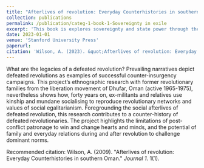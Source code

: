 ```yaml
---
title: "Afterlives of revolution: Everyday Counterhistories in southern Oman"
collection: publications
permalink: /publication/categ-1-book-1-Sovereignty in exile
excerpt: 'This book is explores sovereignty and state power through the case of a liberation movement that set out to make itself into a state.'
date: 2023-01-01
venue: 'Stanford University Press'
paperurl:
citation: 'Wilson, A. (2023). &quot;Afterlives of revolution: Everyday Counterhistories in southern Oman.&quot; <i>Stanford University Press</i>. 1(1).'
---
```

What are the legacies of a defeated revolution? Prevailing narratives depict defeated revolutions as examples of successful counter-insurgency campaigns. This project’s ethnographic research with former revolutionary families from the liberation movement of Dhufar, Oman (active 1965-1975), nevertheless shows how, forty years on, ex-militants and relatives use kinship and mundane socialising to reproduce revolutionary networks and values of social egalitarianism. Foregrounding the social afterlives of defeated revolution, this research contributes to a counter-history of defeated revolutionaries. The project highlights the limitations of post-conflict patronage to win and change hearts and minds, and the potential of family and everyday relations during and after revolution to challenge dominant norms.


Recommended citation: Wilson, A. (2009). "Afterlives of revolution: Everyday Counterhistories in southern Oman." <i>Journal 1</i>. 1(1).